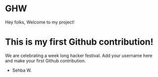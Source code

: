 # GHW

Hey folks,
Welcome to my project!

# This is my first Github contribution!

We are celebrating a week long hacker festival. Add your username here and make your first Github contribution.

- Sehba W. 